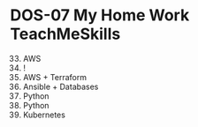 # DOS-07 My Home Work TeachMeSkills

33. AWS
35. !
36. AWS + Terraform
41. Ansible + Databases
49. Python
50. Python
53. Kubernetes
